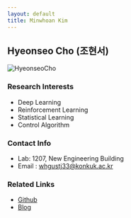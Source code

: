 ```yaml
---
layout: default
title: Minwhoan Kim
---
```


## Hyeonseo Cho (조현서)
![HyeonseoCho](../assets/img/profile_hyeonseocho.png)

### Research Interests 
* Deep Learning
* Reinforcement Learning
* Statistical Learning
* Control Algorithm 

### Contact Info
* Lab: 1207, New Engineering Building
* Email : whgustj33@konkuk.ac.kr

### Related Links
* [Github](https://github.com/hyeonse0)
* [Blog]()
